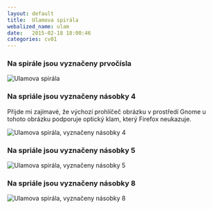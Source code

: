 ```yaml
---
layout: default
title:	Ulamova spirála
webalized_name: ulam
date:   2015-02-18 18:00:46
categories: cv01
---
```


### Na spirále jsou vyznačeny prvočísla
![Ulamova spirála]({{site.baseurl}}/assets/warmup/ulam_primes.bmp)

### Na spriále jsou vyznačeny násobky 4

Přijde mi zajímavé, že výchozí prohlíčeč obrázku v prostředí Gnome u tohoto obrázku podporuje optický klam, který Firefox neukazuje.

![Ulamova spirála, vyznačeny násobky 4]({{site.baseurl}}/assets/warmup/ulam_m4.bmp)

### Na spriále jsou vyznačeny násobky 5
![Ulamova spirála, vyznačeny násobky 5]({{site.baseurl}}/assets/warmup/ulam_m5.bmp)

### Na spriále jsou vyznačeny násobky 8
![Ulamova spirála, vyznačeny násobky 8]({{site.baseurl}}/assets/warmup/ulam_m8.bmp)

<script src="http://gist-it.appspot.com/github/OndrejSlamecka/iv122/blob/gh-pages/warmup/ulam.py?slice=10:"></script>
